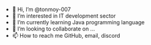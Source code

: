 - 👋 Hi, I’m @tonmoy-007
- 👀 I’m interested in IT development sector 
- 🌱 I’m currently learning Java programming language 
- 💞️ I’m looking to collaborate on ...
- 📫 How to reach me GitHub, email, discord

<!---
tonmoy-007/tonmoy-007 is a ✨ special ✨ repository because its `README.md` (this file) appears on your GitHub profile.
You can click the Preview link to take a look at your changes.
--->
